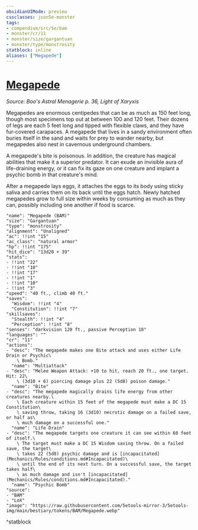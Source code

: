 ```yaml
---
obsidianUIMode: preview
cssclasses: json5e-monster
tags:
- compendium/src/5e/bam
- monster/cr/11
- monster/size/gargantuan
- monster/type/monstrosity
statblock: inline
aliases: ["Megapede"]
---
```

# [Megapede](Mechanics\bestiary\monstrosity/megapede-bam.md)
*Source: Boo's Astral Menagerie p. 36, Light of Xaryxis*  

Megapedes are enormous centipedes that can be as much as 150 feet long, though most specimens top out at between 100 and 120 feet. Their dozens of legs are each 5 feet long and tipped with flexible claws, and they have fur-covered carapaces. A megapede that lives in a sandy environment often buries itself in the sand and waits for prey to wander nearby, but megapedes also nest in cavernous underground chambers.

A megapede's bite is poisonous. In addition, the creature has magical abilities that make it a superior predator. It can exude an invisible aura of life-draining energy, or it can fix its gaze on one creature and implant a psychic bomb in that creature's mind.

After a megapede lays eggs, it attaches the eggs to its body using sticky saliva and carries them on its back until the eggs hatch. Newly hatched megapedes grow to full size within weeks by consuming as much as they can, possibly including one another if food is scarce.

```statblock
"name": "Megapede (BAM)"
"size": "Gargantuan"
"type": "monstrosity"
"alignment": "Unaligned"
"ac": !!int "15"
"ac_class": "natural armor"
"hp": !!int "175"
"hit_dice": "13d20 + 39"
"stats":
- !!int "22"
- !!int "10"
- !!int "17"
- !!int "1"
- !!int "10"
- !!int "3"
"speed": "40 ft., climb 40 ft."
"saves":
  "Wisdom": !!int "4"
  "Constitution": !!int "7"
"skillsaves":
  "Stealth": !!int "4"
  "Perception": !!int "8"
"senses": "darkvision 120 ft., passive Perception 18"
"languages": ""
"cr": "11"
"actions":
- "desc": "The megapede makes one Bite attack and uses either Life Drain or Psychic\
    \ Bomb."
  "name": "Multiattack"
- "desc": "Melee Weapon Attack: +10 to hit, reach 20 ft., one target. Hit: 22\
    \ (3d10 + 6) piercing damage plus 22 (5d8) poison damage."
  "name": "Bite"
- "desc": "The megapede magically drains life energy from other creatures nearby.\
    \ Each creature within 15 feet of the megapede must make a DC 15 Constitution\
    \ saving throw, taking 16 (3d10) necrotic damage on a failed save, or half as\
    \ much damage on a successful one."
  "name": "Life Drain"
- "desc": "The megapede targets one creature it can see within 60 feet of itself.\
    \ The target must make a DC 15 Wisdom saving throw. On a failed save, the target\
    \ takes 22 (5d8) psychic damage and is [incapacitated](Mechanics/Rules/conditions.md#Incapacitated)\
    \ until the end of its next turn. On a successful save, the target takes half\
    \ as much damage and isn't [incapacitated](Mechanics/Rules/conditions.md#Incapacitated)."
  "name": "Psychic Bomb"
"source":
- "BAM"
- "LoX"
"image": "https://raw.githubusercontent.com/5etools-mirror-3/5etools-img/main/bestiary/tokens/BAM/Megapede.webp"
```
^statblock